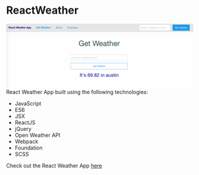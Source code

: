 # ReactWeather

<img src="https://github.com/TheManuGarcia/ReactWeather/blob/master/ScreenshotWeatherApp.png"/>
React Weather App built using the following technologies:

- JavaScript 
- ES6
- JSX
- ReactJS
- jQuery
- Open Weather API
- Webpack
- Foundation
- SCSS

Check out the React Weather App <a href="http://whispering-brushlands-67447.herokuapp.com/" target="_blank">here</a>
